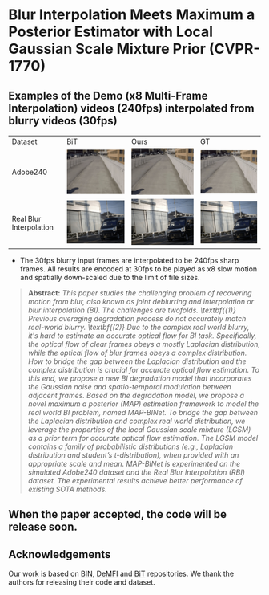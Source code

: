 # Blur Interpolation Meets Maximum a Posterior Estimator with Local Gaussian Scale Mixture Prior (CVPR-1770)


##  Examples of the Demo (x8 Multi-Frame Interpolation) videos (240fps) interpolated from blurry videos (30fps)
<table>
<tr> <td>Dataset </td> <td>BiT </td> <td>Ours</td> <td>GT</td> </tr>
<tr> <td>Adobe240 </td> <td><img src="gif/abit.gif"></td> <td><img src="gif/adense.gif"></td> <td> <img src="gif/agt.gif"></td> </tr>
<tr> <td>Real Blur Interpolation </td><td><img src="gif/rbibit53.gif"></td> <td><img src="gif/rbidense53.gif"></td> <td> <img src="gif/rbigt53.gif"></td> </tr>
</table>

* The 30fps blurry input frames are interpolated to be 240fps sharp frames. All results are encoded at 30fps to be played as x8 slow motion and spatially down-scaled due to the limit of file sizes. 

> **Abstract:**
>*This paper studies the challenging problem of recovering motion from blur, also known as joint deblurring and interpolation or blur interpolation (BI).
The challenges are twofolds. \textbf{(1)} Previous averaging degradation process do not accurately match real-world blurry. 
\textbf{(2)} Due to the complex real world blurry, it's hard to estimate an accurate optical flow for BI task.
Specifically, the optical flow of clear frames obeys a mostly Laplacian distribution, while the optical flow of blur frames obeys a complex distribution. How to bridge the gap between the Laplacian distribution and the complex distribution is crucial for accurate optical flow estimation.
To this end, we propose a new BI degradation model that incorporates the Gaussian noise and spatio-temporal modulation between adjacent frames.
Based on the degradation model, we propose a novel maximum a posterior (MAP) estimation framework to model the real world BI problem, named MAP-BINet.
To bridge the gap between the Laplacian distribution and complex real world distribution, we leverage the properties of the local Gaussian scale mixture (LGSM) as a prior term for accurate optical flow estimation.
The LGSM model contains a family of probabilistic distributions (e.g., Laplacian distribution and student’s t-distribution), when provided with an appropriate scale and mean.
MAP-BINet is experimented on the simulated Adobe240 dataset and the Real Blur Interpolation (RBI) dataset. 
The experimental results achieve better performance of existing SOTA methods.*



## When the paper accepted, the code will be release soon.

## Acknowledgements
Our work is based on [BIN](https://github.com/laomao0/BIN), [DeMFI](https://github.com/JihyongOh/DeMFI) and [BiT](https://github.com/zzh-tech/BiT) repositories. We thank the authors for releasing their code and dataset. 
